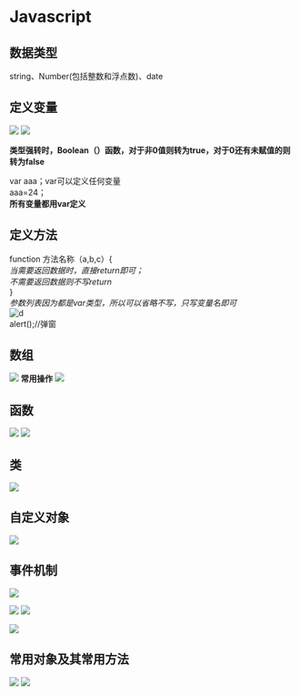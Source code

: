 # Javascript
## 数据类型  
string、Number(包括整数和浮点数)、date
## 定义变量
![](pictures/_20190719140339.png)
![](pictures/_20190720005433.png)

**类型强转时，Boolean（）函数，对于非0值则转为true，对于0还有未赋值的则转为false**

var aaa；var可以定义任何变量  
aaa=24；  
**所有变量都用var定义**
## 定义方法
function 方法名称（a,b,c）{  
*当需要返回数据时，直接return即可；  
不需要返回数据则不写return*  
}  
*参数列表因为都是var类型，所以可以省略不写，只写变量名即可*  
![d](pictures/18.png)  
alert();//弹窗
## 数组
![](pictures/_20190720143509.png)
**常用操作**
![](pictures/_20190720172647.png)
## 函数
![](pictures/_20190720205712.png)
![](pictures/_20190720211400.png)
## 类
![](pictures/_20190721111825.png)
## 自定义对象
![](pictures/_20190721113605.png)
## 事件机制
![](pictures/_20190721150859.png)

![](pictures/_20190721190116.png)
![](pictures/_20190721190006.png)

![](pictures/_20190722000129.png)
## 常用对象及其常用方法
![](pictures/_20190721160024.png)
![](pictures/_20190721160106.png)
